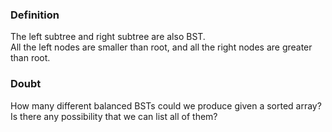 ### Definition
The left subtree and right subtree are also BST.  
All the left nodes are smaller than root, and all the right nodes are greater than root.  

### Doubt
How many different balanced BSTs could we produce given a sorted array? Is there any possibility that we can list all of them?  
